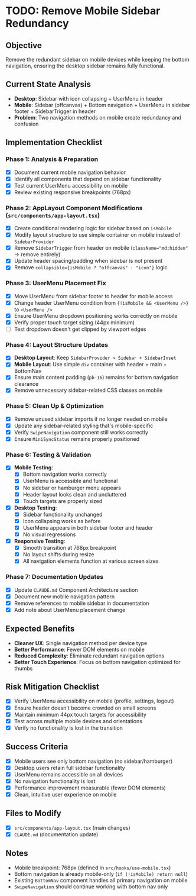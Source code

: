 # TODO: Remove Mobile Sidebar Redundancy

## Objective
Remove the redundant sidebar on mobile devices while keeping the bottom navigation, ensuring the desktop sidebar remains fully functional.

## Current State Analysis
- **Desktop**: Sidebar with icon collapsing + UserMenu in header
- **Mobile**: Sidebar (offcanvas) + Bottom navigation + UserMenu in sidebar footer + SidebarTrigger in header
- **Problem**: Two navigation methods on mobile create redundancy and confusion

## Implementation Checklist

### Phase 1: Analysis & Preparation
- [x] Document current mobile navigation behavior
- [x] Identify all components that depend on sidebar functionality
- [x] Test current UserMenu accessibility on mobile
- [x] Review existing responsive breakpoints (768px)

### Phase 2: AppLayout Component Modifications (`src/components/app-layout.tsx`)
- [x] Create conditional rendering logic for sidebar based on `isMobile`
- [x] Modify layout structure to use simple container on mobile instead of `SidebarProvider`
- [x] Remove `SidebarTrigger` from header on mobile (`className="md:hidden"` → remove entirely)
- [x] Update header spacing/padding when sidebar is not present
- [x] Remove `collapsible={isMobile ? "offcanvas" : "icon"}` logic

### Phase 3: UserMenu Placement Fix
- [x] Move UserMenu from sidebar footer to header for mobile access
- [x] Change header UserMenu condition from `{!isMobile && <UserMenu />}` to `<UserMenu />`
- [x] Ensure UserMenu dropdown positioning works correctly on mobile
- [x] Verify proper touch target sizing (44px minimum)
- [ ] Test dropdown doesn't get clipped by viewport edges

### Phase 4: Layout Structure Updates
- [x] **Desktop Layout**: Keep `SidebarProvider > Sidebar + SidebarInset`
- [x] **Mobile Layout**: Use simple `div` container with header + main + BottomNav
- [x] Ensure main content padding (`pb-16`) remains for bottom navigation clearance
- [x] Remove unnecessary sidebar-related CSS classes on mobile

### Phase 5: Clean Up & Optimization
- [x] Remove unused sidebar imports if no longer needed on mobile
- [x] Update any sidebar-related styling that's mobile-specific
- [x] Verify `SwipeNavigation` component still works correctly
- [x] Ensure `MiniSyncStatus` remains properly positioned

### Phase 6: Testing & Validation
- [x] **Mobile Testing**:
  - [x] Bottom navigation works correctly
  - [x] UserMenu is accessible and functional
  - [x] No sidebar or hamburger menu appears
  - [x] Header layout looks clean and uncluttered
  - [x] Touch targets are properly sized
- [x] **Desktop Testing**:
  - [x] Sidebar functionality unchanged
  - [x] Icon collapsing works as before
  - [x] UserMenu appears in both sidebar footer and header
  - [x] No visual regressions
- [x] **Responsive Testing**:
  - [x] Smooth transition at 768px breakpoint
  - [x] No layout shifts during resize
  - [x] All navigation elements function at various screen sizes

### Phase 7: Documentation Updates
- [x] Update `CLAUDE.md` Component Architecture section
- [x] Document new mobile navigation pattern
- [x] Remove references to mobile sidebar in documentation
- [x] Add note about UserMenu placement change

## Expected Benefits
- **Cleaner UX**: Single navigation method per device type
- **Better Performance**: Fewer DOM elements on mobile  
- **Reduced Complexity**: Eliminate redundant navigation options
- **Better Touch Experience**: Focus on bottom navigation optimized for thumbs

## Risk Mitigation Checklist
- [x] Verify UserMenu accessibility on mobile (profile, settings, logout)
- [x] Ensure header doesn't become crowded on small screens
- [x] Maintain minimum 44px touch targets for accessibility
- [x] Test across multiple mobile devices and orientations
- [x] Verify no functionality is lost in the transition

## Success Criteria
- [x] Mobile users see only bottom navigation (no sidebar/hamburger)
- [x] Desktop users retain full sidebar functionality
- [x] UserMenu remains accessible on all devices
- [x] No navigation functionality is lost
- [x] Performance improvement measurable (fewer DOM elements)
- [x] Clean, intuitive user experience on mobile

## Files to Modify
- [x] `src/components/app-layout.tsx` (main changes)
- [x] `CLAUDE.md` (documentation update)

## Notes
- Mobile breakpoint: 768px (defined in `src/hooks/use-mobile.tsx`)
- Bottom navigation is already mobile-only (`if (!isMobile) return null`)
- Existing `BottomNav` component handles all primary navigation on mobile
- `SwipeNavigation` should continue working with bottom nav only